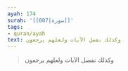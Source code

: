 ```yaml
---
ayah: 174
surah: '[[007|سورة]]'
tags:
- quran/ayah
text: وكذلك نفصل الآيات ولعلهم يرجعون
---
```

> وكذلك نفصل الآيات ولعلهم يرجعون
